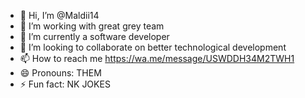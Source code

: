 - 👋 Hi, I’m @Maldii14
- 👀 I’m working with great grey team
- 🌱 I’m currently a software developer 
- 💞️ I’m looking to collaborate on better technological development 
- 📫 How to reach me https://wa.me/message/USWDDH34M2TWH1
- 😄 Pronouns: THEM
- ⚡ Fun fact: NK JOKES 

<!---
Maldii14/Maldii14 is a ✨ special ✨ repository because its `README.md` (this file) appears on your GitHub profile.
You can click the Preview link to take a look at your changes.
--->
